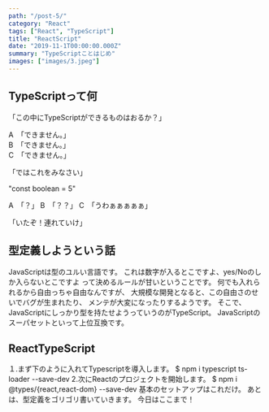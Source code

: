 ```yaml
---
path: "/post-5/"
category: "React"
tags: ["React", "TypeScript"]
title: "ReactScript"
date: "2019-11-1T00:00:00.000Z"
summary: "TypeScriptことはじめ"
images: ["images/3.jpeg"]
---
```


## TypeScriptって何

「この中にTypeScriptができるものはおるか？」

A　「できません。」  
B　「できません。」  
C　「できません。」  

「ではこれをみなさい」

"const boolean = 5"

A　「？」
B　「？？」
C　「うわぁぁぁぁぁ」

「いたぞ！連れていけ」

## 型定義しようという話

JavaScriptは型のユルい言語です。
これは数字が入るとこですよ、yes/Noのしか入らないとこですよ
って決めるルールが甘いということです。
何でも入れられるから自由っちゃ自由なんですが、
大規模な開発となると、この自由さのせいでバグが生まれたり、
メンテが大変になったりするようです。
そこで、JavaScriptにしっかり型を持たせようっていうのがTypeScript。
JavaScriptのスーパセットといって上位互換です。

## ReactTypeScript

１.まず下のように入れてTypescriptを導入します。
$ npm i typescript ts-loader --save-dev
2.次にReactのプロジェクトを開始します。
$ npm i @types/{react,react-dom} --save-dev
基本のセットアップはこれだけ。
あとは、型定義をゴリゴリ書いていきます。
今日はここまで！
